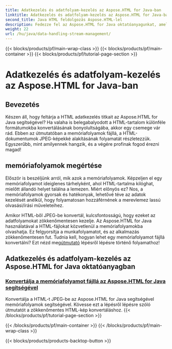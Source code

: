```yaml
---
title: Adatkezelés és adatfolyam-kezelés az Aspose.HTML for Java-ban
linktitle: Adatkezelés és adatfolyam-kezelés az Aspose.HTML for Java-ban
second_title: Java HTML feldolgozás Aspose.HTML-lel
description: Fedezze fel az Aspose.HTML for Java oktatóanyagunkat, amely leírja, hogyan lehet könnyedén konvertálni a memóriafolyamokat fájlokká és a HTML-t JPEG-képekké.
weight: 22
url: /hu/java/data-handling-stream-management/
---
```


{{< blocks/products/pf/main-wrap-class >}}
{{< blocks/products/pf/main-container >}}
{{< blocks/products/pf/tutorial-page-section >}}

# Adatkezelés és adatfolyam-kezelés az Aspose.HTML for Java-ban

## Bevezetés

Készen áll, hogy feltárja a HTML adatkezelés titkait az Aspose.HTML for Java segítségével? Ha valaha is belegabalyodott a HTML-tartalom különféle formátumokba konvertálásának bonyolultságába, akkor egy csemege vár rád. Ebben az útmutatóban a memóriafolyamok fájllá, a HTML-dokumentumok JPEG-képekké alakításának folyamatát részletezzük. Egyszerűbb, mint amilyennek hangzik, és a végére profinak fogod érezni magad!

## memóriafolyamok megértése

Először is beszéljünk arról, mik azok a memóriafolyamok. Képzeljen el egy memóriafolyamot ideiglenes tárhelyként, ahol HTML-tartalma kilóghat, mielőtt állandó helyet találna a lemezen. Miért előnyös ez? Nos, a memóriafolyamok gyorsak és hatékonyak, lehetővé téve az adatok kezelését anélkül, hogy folyamatosan hozzáférnének a merevlemez lassú olvasási/írási műveleteihez.

 Amikor HTML-ből JPEG-be konvertál, kulcsfontosságú, hogy ezeket az adatfolyamokat zökkenőmentesen kezelje. Az Aspose.HTML for Java használatával a HTML-fájlokat közvetlenül a memóriafolyamokba olvashatja. Ez felgyorsítja a munkafolyamatot, és az alkalmazás zökkenőmentesen fut. Tudnia kell, hogyan lehet egy memóriafolyamot fájllá konvertálni? Ezt nézd meg[útmutató](./memory-stream-to-file/) lépésről lépésre történő folyamathoz!

## Adatkezelés és adatfolyam-kezelés az Aspose.HTML for Java oktatóanyagban
### [Konvertálja a memóriafolyamot fájllá az Aspose.HTML for Java segítségével](./memory-stream-to-file/)
Konvertálja a HTML-t JPEG-be az Aspose.HTML for Java segítségével memóriafolyamok segítségével. Kövesse ezt a lépésről lépésre szóló útmutatót a zökkenőmentes HTML-kép konvertáláshoz.
{{< /blocks/products/pf/tutorial-page-section >}}

{{< /blocks/products/pf/main-container >}}
{{< /blocks/products/pf/main-wrap-class >}}

{{< blocks/products/products-backtop-button >}}
